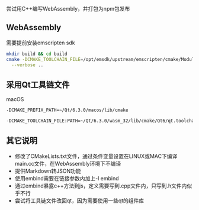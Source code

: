 尝试用C++编写WebAssembly，并打包为npm包发布

## WebAssembly

需要提前安装emscripten sdk

```bash
mkdir build && cd build
cmake -DCMAKE_TOOLCHAIN_FILE=/opt/emsdk/upstream/emscripten/cmake/Modules/Platform/Emscripten.cmake \
  --verbose ..
```

## 采用Qt工具链文件

macOS

```bash
-DCMAKE_PREFIX_PATH=~/Qt/6.3.0/macos/lib/cmake
```

```bash
-DCMAKE_TOOLCHAIN_FILE:PATH=~/Qt/6.3.0/wasm_32/lib/cmake/Qt6/qt.toolchain.cmake
```

## 其它说明

* 修改了CMakeLists.txt文件，通过条件变量设置在LINUX或MAC下编译main.cc文件，在WebAssembly环境下不编译
* 提供Markdown转JSON功能
* 使用embind需要在链接参数内加上-l embind
* 通过embind暴露c++方法到js，定义需要写到.cpp文件内，只写到.h文件内似乎不行
* 尝试将工具链文件改回qt，因为需要使用一些qt的组件库